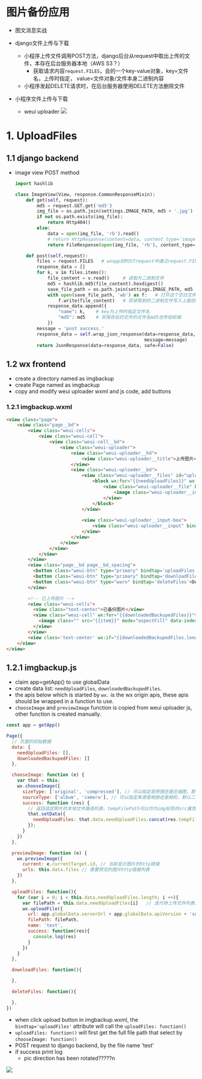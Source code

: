 # 图片备份应用
- 图文消息实战
- django文件上传与下载
  - 小程序上传文件调用POST方法，django后台从request中取出上传的文件，本存在后台服务器本地（AWS S3？）
    - 获取请求内容`request.FILES`，会的一个key-value对象，key=文件名，上传时指定， value=文件对象/文件本身二进制内容
  - 小程序发起DELETE请求时，在后台服务器使用DELETE方法删除文件
  
- 小程序文件上传与下载
  - weui uploader
    ![](https://i.loli.net/2019/06/09/5cfca0bb9601c71372.png)
# 1. UploadFiles
## 1.1 django backend
- image view POST method
  ```python
  import hashlib

  class ImageView(View, response.CommonResponseMixin):
      def get(self, request):
          md5 = request.GET.get('md5')
          img_file = os.path.join(settings.IMAGE_PATH, md5 + '.jpg')
          if not os.path.exists(img_file):
              return Http404()
          else:
              data = open(img_file, 'rb').read()
              # return HttpResponse(content=data, content_type='image/jpg')
              return FileResponse(open(img_file, 'rb'), content_type='image/jpg')

      def post(self,request):
          files = request.FILES   # wxapp的POSTrequest中通过request.FILES获取格式为key-value的上传文件
          response_data = []
          for k, v in files.items():
              file_content = v.read()     # 读取为二进制文件
              md5 = hashlib.md5(file_content).hexdigest()
              save_file_path = os.path.join(settings.IMAGE_PATH, md5 + '.jpg')  # 为文件创建路径/空白文件
              with open(save_file_path, 'wb') as f:   # 打开这个空白文件
                  f.write(file_content)   # 将读取到的二进制文件写入上面创建的空白文件路径中
              response_data.append({
                  "name": k,    # key为上传时指定文件名
                  "md5": md5    # 将保存后的文件的文件名md5也传给前端
              })
          message = 'post success.'
          response_data = self.wrap_json_response(data=response_data,
                                                  message=message)
          return JsonResponse(data=response_data, safe=False)
  ```
## 1.2 wx frontend
- create a directory named as imgbackup
- create Page named as imgbackup
- copy and modify weui uploader wxml and js code, add buttons 
### 1.2.1 imgbackup.wxml
```html
<view class="page">
    <view class="page__bd">
        <view class="weui-cells">
            <view class="weui-cell">
                <view class="weui-cell__bd">
                    <view class="weui-uploader">
                        <view class="weui-uploader__hd">
                            <view class="weui-uploader__title">上传图片</view>
                        </view>
                        <view class="weui-uploader__bd">
                            <view class="weui-uploader__files" id="uploaderFiles">
                                <block wx:for="{{needUploadFiles}}" wx:key="*this">
                                    <view class="weui-uploader__file" bindtap="previewImage" id="{{item}}">
                                        <image class="weui-uploader__img" src="{{item}}" mode="aspectFill" />
                                    </view>
                                </block>
                            </view>
                            
                            <view class="weui-uploader__input-box">
                                <view class="weui-uploader__input" bindtap="chooseImage"></view>
                            </view>
                        </view>
                    </view>
                </view>
            </view>
        </view>
        <view class="page__bd page__bd_spacing">
          <button class="weui-btn" type="primary" bindtap='uploadFiles'>Upload</button>
          <button class="weui-btn" type="primary" bindtap='downloadFiles'>Download</button>
          <button class="weui-btn" type="warn" bindtap='deleteFiles'>Delete</button>
        </view>

        <!-- 已上传图片 -->
        <view class="weui-cells">
          <view class="text-center">已备份图片</view>
          <view class="weui-cell" wx:for="{{downloadedBackupedFiles}}">
            <image class="" src="{{item}}" mode="aspectFill" data-index="{{index}}" data-type="DownloadedView" bindlongtap="longTapConfirm" />
          </view>
        </view>
        <view class='text-center' wx:if="{{downloadedBackupedFiles.length == 0}}">暂无</view>
    </view>
</view>
```

## 1.2.1 imgbackup.js
- claim app=getApp() to use globalData
- create data list: `needUploadFiles`, `downloadedBackupedFiles`.
- the apis below which is started by `wx.` is the wx origin apis, these apis should be wrapped in a function to use.
- `chooseImage` and `previewImage` function is copied from weui uploader js, other function is created manually.
```js
const app = getApp()

Page({
  // 页面的初始数据
  data: {
    needUploadFiles: [],
    downloadedBackupedFiles: []
  },

  chooseImage: function (e) {
    var that = this;
    wx.chooseImage({
      sizeType: ['original', 'compressed'], // 可以指定是原图还是压缩图，默认二者都有
      sourceType: ['album', 'camera'], // 可以指定来源是相册还是相机，默认二者都有
      success: function (res) {
        // 返回选定照片的本地文件路径列表，tempFilePath可以作为img标签的src属性显示图片
        that.setData({
          needUploadFiles: that.data.needUploadFiles.concat(res.tempFilePaths)
        });
      }
    })
  },

  previewImage: function (e) {
    wx.previewImage({
      current: e.currentTarget.id, // 当前显示图片的http链接
      urls: this.data.files // 需要预览的图片http链接列表
    })
  },

  uploadFiles: function(){
    for (var i = 0; i < this.data.needUploadFiles.length; i ++){
      var filePath = this.data.needUploadFiles[i]   // 迭代待上传文件列表，每一个都执行上传操作
      wx.uploadFile({
        url: app.globalData.serverUrl + app.globalData.apiVersion + 'service/image/',
        filePath: filePath,
        name: 'test',
        success: function(res){
          console.log(res)
        }
      })
    }
  },

  downloadFiles: function(){

  },

  deleteFiles: function(){

  },
})
```
- when click upload button in imgbackup.wxml, the `bindtap='uploadFiles'` attribute will call the `uploadFiles: function()`
- `uploadFiles: function()` will first get the full file path that select by `chooseImage: function()`
- POST request to django backend, by the file name 'test'
- if success print log
  - pic direction has been rotated?????n

![](https://i.loli.net/2019/06/09/5cfcd005d3cbb26558.png)



